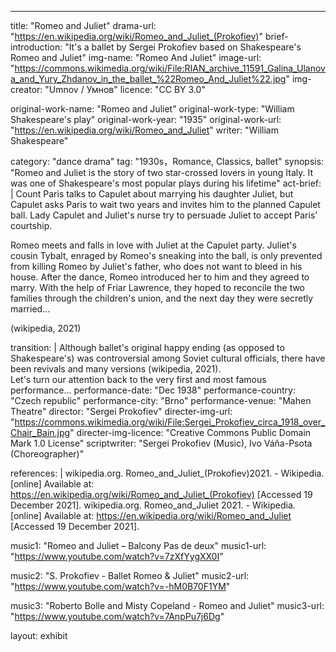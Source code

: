 ---
title: "Romeo and Juliet"
drama-url: "https://en.wikipedia.org/wiki/Romeo_and_Juliet_(Prokofiev)"
brief-introduction: "It's a ballet by Sergei Prokofiev based on Shakespeare's Romeo and Juliet"
img-name: "Romeo And Juliet"
image-url: "https://commons.wikimedia.org/wiki/File:RIAN_archive_11591_Galina_Ulanova_and_Yury_Zhdanov_in_the_ballet_%22Romeo_And_Juliet%22.jpg"
img-creator: "Umnov / Умнов"
licence: "CC BY 3.0"

original-work-name: "Romeo and Juliet"
original-work-type: "William Shakespeare's play"
original-work-year: "1935"
original-work-url: "https://en.wikipedia.org/wiki/Romeo_and_Juliet"
writer: "William Shakespeare"

category: "dance drama"
tag: "1930s，Romance, Classics, ballet"
synopsis: "Romeo and Juliet is the story of two star-crossed lovers in young Italy. It was one of Shakespeare's most popular plays during his lifetime"
act-brief: |
  Count Paris talks to Capulet about marrying his daughter Juliet, but Capulet asks Paris to wait two years and invites him to the planned Capulet ball. Lady Capulet and Juliet's nurse try to persuade Juliet to accept Paris' courtship.    

  Romeo meets and falls in love with Juliet at the Capulet party. Juliet's cousin Tybalt, enraged by Romeo's sneaking into the ball, is only prevented from killing Romeo by Juliet's father, who does not want to bleed in his house. After the dance, Romeo introduced her to him and they agreed to marry. With the help of Friar Lawrence, they hoped to reconcile the two families through the children's union, and the next day they were secretly married...    

  (wikipedia, 2021) 

transition: |
  Although ballet's original happy ending (as opposed to Shakespeare's) was controversial among Soviet cultural officials, there have been revivals and many versions (wikipedia, 2021).    
  Let's turn our attention back to the very first and most famous performance...
performance-date: "Dec 1938"
performance-country: "Czech republic"
performance-city: "Brno"
performance-venue: "Mahen Theatre"
director: "Sergei Prokofiev"
directer-img-url: "https://commons.wikimedia.org/wiki/File:Sergei_Prokofiev_circa_1918_over_Chair_Bain.jpg"
directer-img-licence: "Creative Commons Public Domain Mark 1.0 License"
scriptwriter: "Sergei Prokofiev (Music), Ivo Váňa-Psota (Choreographer)"

references: |
  wikipedia.org. Romeo_and_Juliet_(Prokofiev)2021.  - Wikipedia. [online] Available at: <https://en.wikipedia.org/wiki/Romeo_and_Juliet_(Prokofiev)> [Accessed 19 December 2021].
  wikipedia.org. Romeo_and_Juliet 2021.  - Wikipedia. [online] Available at: <https://en.wikipedia.org/wiki/Romeo_and_Juliet> [Accessed 19 December 2021].

music1: "Romeo and Juliet – Balcony Pas de deux"
music1-url: "https://www.youtube.com/watch?v=7zXfYygXX0I"

music2: "S. Prokofiev - Ballet Romeo & Juliet"
music2-url: "https://www.youtube.com/watch?v=-hM0B70F1YM"

music3: "Roberto Bolle and Misty Copeland - Romeo and Juliet"
music3-url: "https://www.youtube.com/watch?v=7AnpPu7j6Dg"

layout: exhibit

